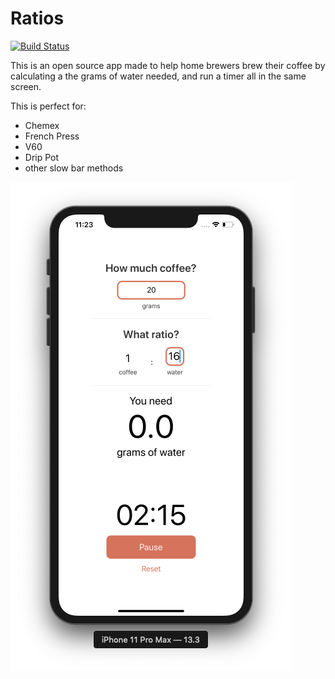 # Ratios
[![Build Status](https://travis-ci.org/johnmahlon/Coffee-Ratio.svg?branch=master)](https://travis-ci.org/johnmahlon/Coffee-Ratio)

This is an open source app made to help home brewers brew their coffee by calculating a the grams of water needed,
and run a timer all in the same screen. 

This is perfect for:
- Chemex
- French Press
- V60
- Drip Pot
- other slow bar methods 

![app screenshot](screenshot.png)

